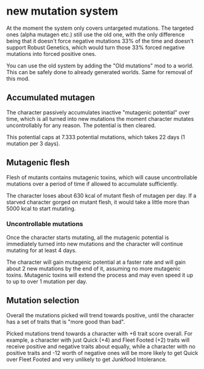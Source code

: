 # new mutation system

At the moment the system only covers untargeted mutations. The targeted ones (alpha mutagen etc.)
still use the old one, with the only difference being that it doesn't force negative mutations 33%
of the time and doesn't support Robust Genetics, which would turn those 33% forced negative
mutations into forced positive ones.

You can use the old system by adding the "Old mutations" mod to a world. This can be safely done to
already generated worlds. Same for removal of this mod.

## Accumulated mutagen

The character passively accumulates inactive "mutagenic potential" over time, which is all turned
into new mutations the moment character mutates uncontrollably for any reason. The potential is then
cleared.

This potential caps at 7.333 potential mutations, which takes 22 days (1 mutation per 3 days).

## Mutagenic flesh

Flesh of mutants contains mutagenic toxins, which will cause uncontrollable mutations over a period
of time if allowed to accumulate sufficiently.

The character loses about 630 kcal of mutant flesh of mutagen per day. If a starved character gorged
on mutant flesh, it would take a little more than 5000 kcal to start mutating.

### Uncontrollable mutations

Once the character starts mutating, all the mutagenic potential is immediately turned into new
mutations and the character will continue mutating for at least 4 days.

The character will gain mutagenic potential at a faster rate and will gain about 2 new mutations by
the end of it, assuming no more mutagenic toxins. Mutagenic toxins will extend the process and may
even speed it up to up to over 1 mutation per day.

## Mutation selection

Overall the mutations picked will trend towards positive, until the character has a set of traits
that is "more good than bad".

Picked mutations trend towards a character with +6 trait score overall. For example, a character
with just Quick (+4) and Fleet Footed (+2) traits will receive positive and negative traits about
equally, while a character with no positive traits and -12 worth of negative ones will be more
likely to get Quick over Fleet Footed and very unlikely to get Junkfood Intolerance.
